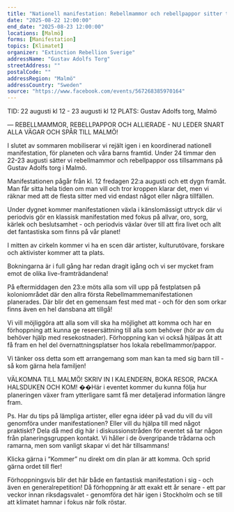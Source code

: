 ```yaml
---
title: "Nationell manifestation: Rebellmammor och rebellpappor sitter tillsammans under 24 timmar"
date: "2025-08-22 12:00:00"
end_date: "2025-08-23 12:00:00"
locations: [Malmö]
forms: [Manifestation]
topics: [Klimatet]
organizer: "Extinction Rebellion Sverige"
addressName: "Gustav Adolfs Torg"
streetAddress: ""
postalCode: ""
addressRegion: "Malmö"
addressCountry: "Sweden"
source: "https://www.facebook.com/events/567268385970164"
---
```


TID: 22 augusti kl 12 - 23 augusti kl 12
PLATS: Gustav Adolfs torg, Malmö 

—
REBELLMAMMOR, REBELLPAPPOR OCH ALLIERADE - NU LEDER SNART ALLA VÄGAR OCH SPÅR TILL MALMÖ! 

I slutet av sommaren mobiliserar vi rejält igen i en koordinerad nationell manifestation, för planeten och våra barns framtid. Under 24 timmar den 22-23 augusti sätter vi rebellmammor och rebellpappor oss tillsammans på Gustav Adolfs torg i Malmö. 

Manifestationen pågår från kl. 12 fredagen 22:a augusti och ett dygn framåt. Man får sitta hela tiden om man vill och tror kroppen klarar det, men vi räknar med att de flesta sitter med vid endast något eller några tillfällen.

Under dygnet kommer manifestationen växla i känslomässigt uttryck där vi periodvis gör en klassisk manifestation med fokus på allvar, oro, sorg, kärlek och beslutsamhet - och periodvis växlar över till att fira livet och allt det fantastiska som finns på vår planet! 

I mitten av cirkeln kommer vi ha en scen där artister, kulturutövare, forskare och aktivister kommer att ta plats. 

Bokningarna är i full gång har redan dragit igång och vi ser mycket fram emot de olika live-framträdandena!

På eftermiddagen den 23:e möts alla som vill upp på festplatsen på koloniområdet där den allra första Rebellmammemanifestationen planerades. Där blir det en gemensam fest med mat - och för den som orkar finns även en hel dansbana att tillgå!

Vi vill möjliggöra att alla som vill ska ha möjlighet att komma och har en förhoppning att kunna ge reseersättning till alla som behöver (hör av om du behöver hjälp med resekostnader). Förhoppning kan vi också hjälpas åt att få fram en hel del övernattningsplatser hos lokala rebellmammor/pappor.

Vi tänker oss detta som ett arrangemang som man kan ta med sig barn till - så kom gärna hela familjen!

VÄLKOMNA TILL MALMÖ! SKRIV IN I KALENDERN, BOKA RESOR, PACKA HALSDUKEN OCH KOM! ��Här i eventet kommer du kunna följa hur planeringen växer fram ytterligare samt få mer detaljerad information längre fram.

Ps. 
Har du tips på lämpliga artister, eller egna idéer på vad du vill du vill genomföra under manifestationen? Eller vill du hjälpa till med något praktiskt? Dela då med dig här i diskussionstråden för eventet så tar någon från planeringsgruppen kontakt. Vi håller i de övergripande trådarna och ramarna, men som vanligt skapar vi det här tillsammans!

Klicka gärna i “Kommer” nu direkt om din plan är att komma. Och sprid gärna ordet till fler!

Förhoppningsvis blir det här både en fantastisk manifestation i sig - och även en generalrepetition! Då förhoppning är att exakt ett år senare - ett par veckor innan riksdagsvalet - genomföra det här igen i Stockholm och se till att klimatet hamnar i fokus när folk röstar.
